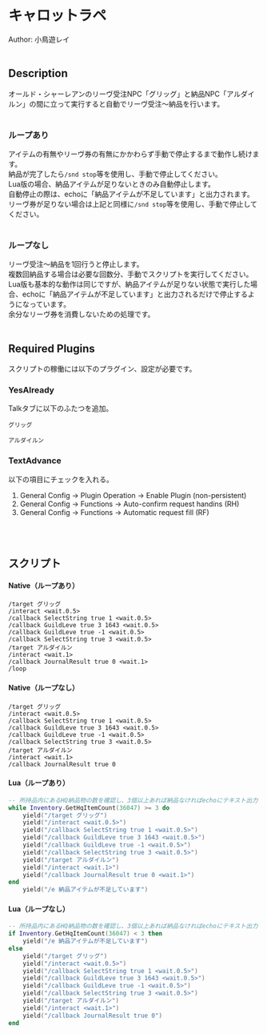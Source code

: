# キャロットラペ<br/>
Author: 小鳥遊レイ
<br/>
<br/>

## Description<br/>
オールド・シャーレアンのリーヴ受注NPC「グリッグ」と納品NPC「アルダイルン」の間に立って実行すると自動でリーヴ受注～納品を行います。<br/>
<br/>

### ループあり<br/>
アイテムの有無やリーヴ券の有無にかかわらず手動で停止するまで動作し続けます。<br/>
納品が完了したら`/snd stop`等を使用し、手動で停止してください。<br/>
Lua版の場合、納品アイテムが足りないときのみ自動停止します。<br/>
自動停止の際は、echoに「納品アイテムが不足しています」と出力されます。<br/>
リーヴ券が足りない場合は上記と同様に`/snd stop`等を使用し、手動で停止してください。<br/>
<br/>

### ループなし<br/>
リーヴ受注～納品を1回行うと停止します。<br/>
複数回納品する場合は必要な回数分、手動でスクリプトを実行してください。<br/>
Lua版も基本的な動作は同じですが、納品アイテムが足りない状態で実行した場合、echoに「納品アイテムが不足しています」と出力されるだけで停止するようになっています。<br/>
余分なリーヴ券を消費しないための処理です。<br/>
<br/>

## Required Plugins<br/>
スクリプトの稼働には以下のプラグイン、設定が必要です。<br/>

### YesAlready <br/>
Talkタブに以下のふたつを追加。<br/>
```
グリッグ
```
```
アルダイルン
```

### TextAdvance<br/>
以下の項目にチェックを入れる。<br/>
1.  General Config -> Plugin Operation -> Enable Plugin (non-persistent)<br/>
2.  General Config -> Functions -> Auto-confirm request handins (RH)<br/>
3.  General Config -> Functions -> Automatic request fill (RF)<br/>
<br/>
<br/>

## スクリプト<br/>
#### Native（ループあり）
```
/target グリッグ
/interact <wait.0.5>
/callback SelectString true 1 <wait.0.5>
/callback GuildLeve true 3 1643 <wait.0.5>
/callback GuildLeve true -1 <wait.0.5>
/callback SelectString true 3 <wait.0.5>
/target アルダイルン
/interact <wait.1>
/callback JournalResult true 0 <wait.1>
/loop
```
#### Native（ループなし）
```
/target グリッグ
/interact <wait.0.5>
/callback SelectString true 1 <wait.0.5>
/callback GuildLeve true 3 1643 <wait.0.5>
/callback GuildLeve true -1 <wait.0.5>
/callback SelectString true 3 <wait.0.5>
/target アルダイルン
/interact <wait.1>
/callback JournalResult true 0
```
#### Lua（ループあり）
```Lua
-- 所持品内にあるHQ納品物の数を確認し、3個以上あれば納品なければechoにテキスト出力
while Inventory.GetHqItemCount(36047) >= 3 do
    yield("/target グリッグ")
    yield("/interact <wait.0.5>")
    yield("/callback SelectString true 1 <wait.0.5>")
    yield("/callback GuildLeve true 3 1643 <wait.0.5>")
    yield("/callback GuildLeve true -1 <wait.0.5>")
    yield("/callback SelectString true 3 <wait.0.5>")
    yield("/target アルダイルン")
    yield("/interact <wait.1>")
    yield("/callback JournalResult true 0 <wait.1>")
end
    yield("/e 納品アイテムが不足しています")
```
#### Lua（ループなし）
```Lua
-- 所持品内にあるHQ納品物の数を確認し、3個以上あれば納品なければechoにテキスト出力
if Inventory.GetHqItemCount(36047) < 3 then
    yield("/e 納品アイテムが不足しています")
else
    yield("/target グリッグ")
    yield("/interact <wait.0.5>")
    yield("/callback SelectString true 1 <wait.0.5>")
    yield("/callback GuildLeve true 3 1643 <wait.0.5>")
    yield("/callback GuildLeve true -1 <wait.0.5>")
    yield("/callback SelectString true 3 <wait.0.5>")
    yield("/target アルダイルン")
    yield("/interact <wait.1>")
    yield("/callback JournalResult true 0")
end
```
